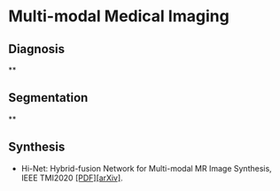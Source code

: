# Multi-modal Medical Imaging


Diagnosis
------------------------------
** 


Segmentation
------------------------------
** 


Synthesis
------------------------------
* Hi-Net: Hybrid-fusion Network for Multi-modal MR Image Synthesis, IEEE TMI2020 [[PDF]](https://ieeexplore.ieee.org/document/9004544)[[arXiv]](https://arxiv.org/pdf/2002.05000.pdf).


